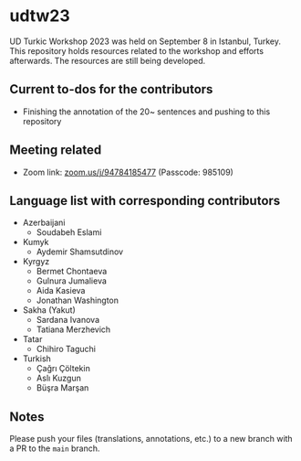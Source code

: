 # udtw23

UD Turkic Workshop 2023 was held on September 8 in Istanbul, Turkey. This repository holds resources related to the workshop and efforts afterwards. The resources are still being developed.

## Current to-dos for the contributors

- Finishing the annotation of the 20~ sentences and pushing to this repository

## Meeting related

- Zoom link: [zoom.us/j/94784185477](https://zoom.us/j/94784185477) (Passcode: 985109)

## Language list with corresponding contributors

- Azerbaijani
    - Soudabeh Eslami
- Kumyk
    - Aydemir Shamsutdinov
- Kyrgyz
    - Bermet Chontaeva
    - Gulnura Jumalieva
    - Aida Kasieva
    - Jonathan Washington
- Sakha (Yakut)
    - Sardana Ivanova
    - Tatiana Merzhevich
- Tatar
    - Chihiro Taguchi
- Turkish
    - Çağrı Çöltekin
    - Aslı Kuzgun
    - Büşra Marşan

## Notes

Please push your files (translations, annotations, etc.) to a new branch with a PR to the `main` branch.

